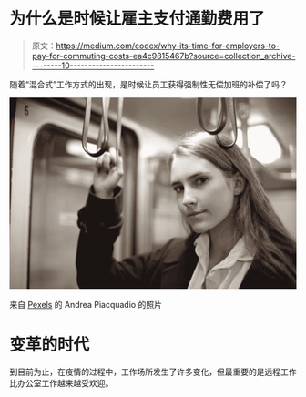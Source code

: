 # 为什么是时候让雇主支付通勤费用了

> 原文：<https://medium.com/codex/why-its-time-for-employers-to-pay-for-commuting-costs-ea4c9815467b?source=collection_archive---------10----------------------->

随着“混合式”工作方式的出现，是时候让员工获得强制性无偿加班的补偿了吗？

![](img/269c3d15b65573404e97fdb59b6d46f7.png)

来自 [Pexels](https://www.pexels.com/photo/woman-inside-train-3915055/?utm_content=attributionCopyText&utm_medium=referral&utm_source=pexels) 的 Andrea Piacquadio 的照片

# 变革的时代

到目前为止，在疫情的过程中，工作场所发生了许多变化，但最重要的是远程工作比办公室工作越来越受欢迎。